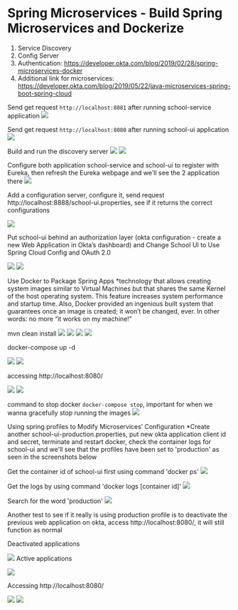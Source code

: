 # Spring Microservices - Build Spring Microservices and Dockerize
1. Service Discovery
2. Config Server
3. Authentication: https://developer.okta.com/blog/2019/02/28/spring-microservices-docker
4. Additional link for microservices: https://developer.okta.com/blog/2019/05/22/java-microservices-spring-boot-spring-cloud

Send get request `http://localhost:8081` after running school-service application
![](https://devtraining2.blob.core.windows.net/devtraining2-images/2020/03/31/8cda0743.png)


Send get request `http://localhost:8080` after running school-ui application
![](https://devtraining2.blob.core.windows.net/devtraining2-images/2020/04/02/ecdd8.png)

Build and run the discovery server
![](https://devtraining2.blob.core.windows.net/devtraining2-images/2020/04/02/3946af54.png)
![](https://devtraining2.blob.core.windows.net/devtraining2-images/2020/04/02/8023a75e.png)

Configure both application school-service and school-ui to register with Eureka, then refresh the Eureka webpage and we'll see the 2 application there
![](https://devtraining2.blob.core.windows.net/devtraining2-images/2020/04/02/d20b6b8d.png)

Add a configuration server, configure it, send request http://localhost:8888/school-ui.properties, see if it returns the correct configurations

![](https://devtraining2.blob.core.windows.net/devtraining2-images/2020/04/02/e3762639.png)

Put school-ui behind an authorization layer (okta configuration - create a new Web Application in Okta’s dashboard) and Change School UI to Use Spring Cloud Config and OAuth 2.0

![](https://devtraining2.blob.core.windows.net/devtraining2-images/2020/04/02/d1296ed9.png)
![](https://devtraining2.blob.core.windows.net/devtraining2-images/2020/04/02/4e95dd22.png)

Use Docker to Package Spring Apps
*technology that allows creating system images similar to Virtual Machines but that shares the same Kernel of the host operating system. This feature increases system performance and startup time. Also, Docker provided an ingenious built system that guarantees once an image is created; it won’t be changed, ever. In other words: no more “it works on my machine!”

mvn clean install
![](https://devtraining2.blob.core.windows.net/devtraining2-images/2020/04/06/fa81e515.png)
![](https://devtraining2.blob.core.windows.net/devtraining2-images/2020/04/06/d5e4b1d4.png)
![](https://devtraining2.blob.core.windows.net/devtraining2-images/2020/04/06/9ff6af4.png)
![](https://devtraining2.blob.core.windows.net/devtraining2-images/2020/04/06/31e5b7a5.png)

docker-compose up -d

![](https://devtraining2.blob.core.windows.net/devtraining2-images/2020/04/06/2481b844.png)
![](https://devtraining2.blob.core.windows.net/devtraining2-images/2020/04/06/8277afe9.png)

accessing http://localhost:8080/

![](https://devtraining2.blob.core.windows.net/devtraining2-images/2020/04/06/fe2588b1.png)
![](https://devtraining2.blob.core.windows.net/devtraining2-images/2020/04/06/17bcee51.png)

command to stop docker `docker-compose stop`, important for when we wanna gracefully stop running the images 
![](https://devtraining2.blob.core.windows.net/devtraining2-images/2020/04/06/594937bb.png)

Using spring profiles to Modify Microservices’ Configuration
*Create another school-ui-production.properties, put new okta application client id and secret, terminate and restart docker, check the container logs for school-ui and we'll see that the profiles have been set to 'production' as seen in the screenshots below

Get the container id of school-ui first using command 'docker ps'
![](https://devtraining2.blob.core.windows.net/devtraining2-images/2020/04/06/64d7df6f.png)

Get the logs by using command 'docker logs [container id]'
![](https://devtraining2.blob.core.windows.net/devtraining2-images/2020/04/06/9dc3ad2d.png)

Search for the word 'production'
![](https://devtraining2.blob.core.windows.net/devtraining2-images/2020/04/06/6e2a9f90.png)

Another test to see if it really is using production profile is to deactivate the previous web application on okta, access http://localhost:8080/, it will still function as normal

Deactivated applications

![](https://devtraining2.blob.core.windows.net/devtraining2-images/2020/04/06/50baaced.png)
Active applications

![](https://devtraining2.blob.core.windows.net/devtraining2-images/2020/04/06/d43b1329.png)

Accessing http://localhost:8080/

![](https://devtraining2.blob.core.windows.net/devtraining2-images/2020/04/06/507ed063.png)
![](https://devtraining2.blob.core.windows.net/devtraining2-images/2020/04/06/78d9f29b.png)





